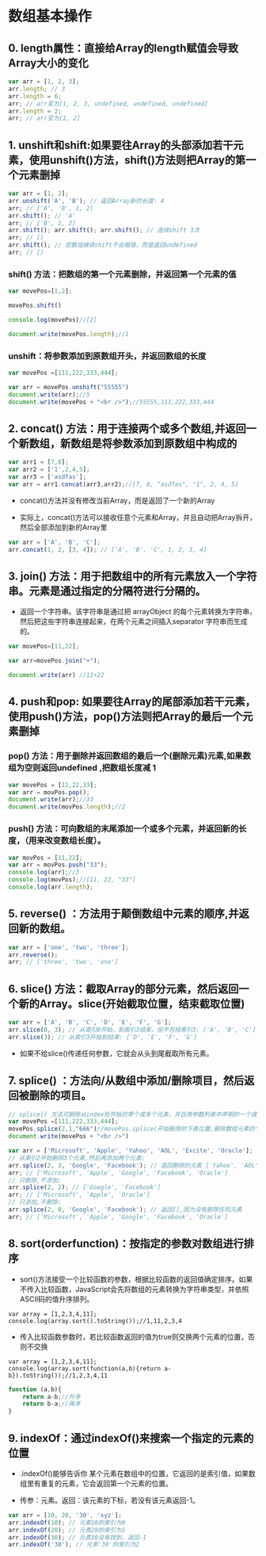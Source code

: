 # 数组基本操作

## 0. length属性：直接给Array的length赋值会导致Array大小的变化

```js
var arr = [1, 2, 3]; 
arr.length; // 3
arr.length = 6;
arr; // arr变为[1, 2, 3, undefined, undefined, undefined]
arr.length = 2;
arr; // arr变为[1, 2]
```

## 1. unshift和shift:如果要往Array的头部添加若干元素，使用unshift()方法，shift()方法则把Array的第一个元素删掉

```js
var arr = [1, 2];
arr.unshift('A', 'B'); // 返回Array新的长度: 4
arr; // ['A', 'B', 1, 2]
arr.shift(); // 'A'
arr; // ['B', 1, 2]
arr.shift(); arr.shift(); arr.shift(); // 连续shift 3次
arr; // []
arr.shift(); // 空数组继续shift不会报错，而是返回undefined
arr; // []
```

### shift() 方法：把数组的第一个元素删除，并返回第一个元素的值

```js
var movePos=[1,2];

movePos.shift()

console.log(movePos)//[2]

document.write(movePos.length);//1
```

### unshift：将参数添加到原数组开头，并返回数组的长度 

```js
var movePos =[111,222,333,444];

var arr = movePos.unshift("55555")
document.write(arr);//5
document.write(movePos + "<br />");//55555,111,222,333,444
```

## 2. concat() 方法：用于连接两个或多个数组,并返回一个新数组，新数组是将参数添加到原数组中构成的 

```js
var arr1 = [7,8];
var arr2 = ['1',2,4,5];
var arr3 = ['asdfas'];
var arr = arr1.concat(arr3,arr2);//[7, 8, "asdfas", "1", 2, 4, 5]
```

- concat()方法并没有修改当前Array，而是返回了一个新的Array

- 实际上，concat()方法可以接收任意个元素和Array，并且自动把Array拆开，然后全部添加到新的Array里

```js
var arr = ['A', 'B', 'C'];
arr.concat(1, 2, [3, 4]); // ['A', 'B', 'C', 1, 2, 3, 4]
```

## 3. join() 方法：用于把数组中的所有元素放入一个字符串。元素是通过指定的分隔符进行分隔的。

- 返回一个字符串。该字符串是通过把 arrayObject 的每个元素转换为字符串，然后把这些字符串连接起来，在两个元素之间插入separator 字符串而生成的。

```js
var movePos=[11,22];

var arr=movePos.join("+");

document.write(arr) //11+22
```

## 4. push和pop: 如果要往Array的尾部添加若干元素，使用push()方法，pop()方法则把Array的最后一个元素删掉

### pop() 方法：用于删除并返回数组的最后一个(删除元素)元素,如果数组为空则返回undefined ,把数组长度减 1

```js
var movePos = [11,22,33];
var arr = movPos.pop();
document.write(arr);//33
document.write(movPos.length);//2
```

### push() 方法：可向数组的末尾添加一个或多个元素，并返回新的长度，（用来改变数组长度）。

```js
var movPos = [11,22];
var arr = movPos.push("33");
console.log(arr);//3
console.log(movPos);//[11, 22, "33"]
console.log(arr.length);
```

## 5. reverse() ：方法用于颠倒数组中元素的顺序,并返回新的数组。

```js
var arr = ['one', 'two', 'three'];
arr.reverse(); 
arr; // ['three', 'two', 'one']
```

## 6. slice() 方法：截取Array的部分元素，然后返回一个新的Array。slice(开始截取位置，结束截取位置)

```js
var arr = ['A', 'B', 'C', 'D', 'E', 'F', 'G'];
arr.slice(0, 3); // 从索引0开始，到索引3结束，但不包括索引3: ['A', 'B', 'C']
arr.slice(3); // 从索引3开始到结束: ['D', 'E', 'F', 'G']
```

- 如果不给slice()传递任何参数，它就会从头到尾截取所有元素。


## 7. splice() ：方法向/从数组中添加/删除项目，然后返回被删除的项目。

```js
// splice() 方法可删除从index处开始的零个或多个元素，并且用参数列表中声明的一个或多个值来替换那些被删除的元素。
var movePos =[111,222,333,444];
movePos.splice(2,1,"666")//movePos.splice(开始删除的下表位置,删除数组元素的个数，向数组添加的新项目。);从下标2开始删除一位，并用666替换删除下表位置的元素
document.write(movePos + "<br />")

var arr = ['Microsoft', 'Apple', 'Yahoo', 'AOL', 'Excite', 'Oracle'];
// 从索引2开始删除3个元素,然后再添加两个元素:
arr.splice(2, 3, 'Google', 'Facebook'); // 返回删除的元素 ['Yahoo', 'AOL', 'Excite']
arr; // ['Microsoft', 'Apple', 'Google', 'Facebook', 'Oracle']
// 只删除,不添加:
arr.splice(2, 2); // ['Google', 'Facebook']
arr; // ['Microsoft', 'Apple', 'Oracle']
// 只添加,不删除:
arr.splice(2, 0, 'Google', 'Facebook'); // 返回[],因为没有删除任何元素
arr; // ['Microsoft', 'Apple', 'Google', 'Facebook', 'Oracle']
```

## 8. sort(orderfunction)：按指定的参数对数组进行排序 

- sort()方法接受一个比较函数的参数，根据比较函数的返回值确定排序。如果不传入比较函数，JavaScript会先将数组的元素转换为字符串类型，并依照ASCII码的值升序排列。

```
var array = [1,2,3,4,11];
console.log(array.sort().toString());//1,11,2,3,4
```
- 传入比较函数参数时，若比较函数返回的值为true则交换两个元素的位置，否则不交换

```
var array = [1,2,3,4,11];
console.log(array.sort(function(a,b){return a-b}).toString());//1,2,3,4,11
```
```js
function (a,b){
    return a-b;//升序
    return b-a;//降序
}
```

## 9. indexOf：通过indexOf()来搜索一个指定的元素的位置

- .indexOf()能够告诉你 某个元素在数组中的位置，它返回的是索引值，如果数组里有重复的元素，它会返回第一个元素的位置。

- 传参：元素。返回：该元素的下标，若没有该元素返回-1。

```js
var arr = [10, 20, '30', 'xyz'];
arr.indexOf(10); // 元素10的索引为0
arr.indexOf(20); // 元素20的索引为1
arr.indexOf(30); // 元素30没有找到，返回-1
arr.indexOf('30'); // 元素'30'的索引为2
```